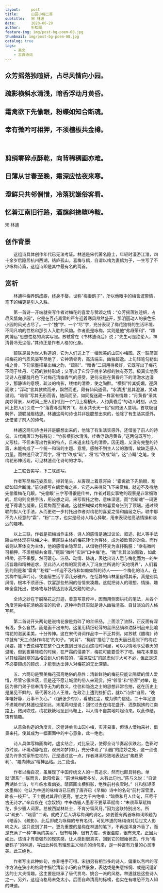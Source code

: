 ```yaml
---
layout:     post
title:      山园小梅二首
subtitle:   宋 林逋
date:       2020-06-29
author:     听松阁
feature-img: img/post-bg-poem-08.jpg
thumbnail: img/post-bg-poem-08.jpg
catalog: true
tags:
    - 美文
    - 古典诗词
---
```


## 众芳摇落独暄妍，占尽风情向小园。

## 疏影横斜水清浅，暗香浮动月黄昏。

## 霜禽欲下先偷眼，粉蝶如知合断魂。

## 幸有微吟可相狎，不须檀板共金樽。

&nbsp;
&nbsp;
## 剪绡零碎点酥乾，向背稀稠画亦难。

## 日薄从甘春至晚，霜深应怯夜来寒。

## 澄鲜只共邻僧惜，冷落犹嫌俗客看。

## 忆着江南旧行路，酒旗斜拂堕吟鞍。


宋 林逋


## 创作背景



　　这组诗具体创作年代已无法考证。林逋是宋代著名隐士，年轻时漫游江淮，四十余岁后隐居杭州西湖，结庐孤山。喜梅与鹤，自谓以梅为妻鹤为子，一生写了不少咏梅诗篇，这组诗即是其中最有名的两首。





## 赏析



　　林逋种梅养鹤成癖，终身不娶，世称“梅妻鹤子”，所以他眼中的梅含波带情，笔下的梅更是引人入胜。



　　第一首诗一开端就突写作者对梅花的喜爱与赞颂之情：“众芳摇落独暄妍，占尽风情向小园”，它是在百花凋零的严冬迎着寒风昂然盛开，那明丽动人的景色把小园的风光占尽了。一个“独”字、一个“尽”字，充分表现了梅花独特的生活环境、不同凡响的性格和那引人入胜的风韵。作者虽是咏梅，实则是他“弗趋荣利”、“趣向博远”思想性格的真实写照。苏轼曾在《书林逋诗后》说；“先生可是绝伦人，神清骨冷无尘俗。”其诗正是作者人格的化身。



　　颔联是最为世人称道的，它为人们送上了一幅优美的山园小梅图。这一联简直把梅花的气质风姿写尽绝了，它神清骨秀，高洁端庄，幽独超逸。上句轻笔勾勒出梅之骨，下句浓墨描摹出梅之韵，“疏影”、“暗香”二词用得极好，它既写出了梅花不同于牡丹、芍药的独特形成；又写出了它异于桃李浓郁的独有芬芳。极真实地表现诗人在朦胧月色下对梅花清幽香气的感受，更何况是在黄昏月下的清澈水边漫步，那静谧的意境，疏淡的梅影，缕缕的清香，使之陶醉。“横斜”传其妩媚，迎风而歌；“浮动”言其款款而来，飘然而逝，颇有仙风道骨。“水清浅”显其澄澈，灵动温润。“暗香”写其无形而香，随风而至，如同捉迷藏一样富有情趣；“月黄昏”采其美妙背景，从时间上把人们带到一个“月上柳梢头，人约黄昏后”的动人时刻，从空间上把人们引进一个“落霞与孤鹜齐飞，秋水共长天一色”似的迷人意境。首联极目聘怀，颔联凝眉结思。林逋这两句诗也并非是臆想出来的，他除了有生活实感外，还借鉴了前人的诗句。



　　林逋这两句诗也并非是臆想出来的，他除了有生活实感外，还借鉴了前人的诗句。五代南唐江为有残句：“竹影横斜水清浅，桂香浮动月黄昏。”这两句既写竹，又写桂。不但未写出竹影的特点，且未道出桂花的清香。因无题，又没有完整的诗篇，未能构成了一个统一和谐的主题、意境，感触不到主人公的激情，故缺乏感人力量。而林逋只改了两字，将“竹”改成“疏”，将“桂”改成“暗”，这“点睛”之笔，使梅花形神活现，可见林逋点化诗句的才华。



　　上二联皆实写，下二联虚写。



　　作者写尽梅花姿质后，掉转笔头，从客观上着意泻染：“霜禽欲下先偷眼，粉蝶如知合断魂。”前句极写白鹤爱梅之甚，它还未来得及飞下来赏梅，就迫不及待地先偷看梅花几眼。“先偷眼”三字写得很是传神，作者对现实事物的观察是非常细致的。后句则变换手法，用设想之词，来写假托之物，意味深邃。而“合断魂”一词更是下得凄苦凝重，因爱梅而至销魂，这就把蝴蝶对梅的喜爱夸张到了顶端。通过颈联的拟人化手法，从而更进一步衬托出作者对梅花的喜爱之情和幽居之乐。联中那不为人经意的“霜”、“粉”二字，也实是经诗人精心择取，用来表现他高洁情操和淡远的趣味。



　　以上三联，作者是把梅当作主体，诗人的感情是通过议论、叙述、拟人等手法隐曲地体现在咏梅之中。至尾联主体的梅花转化为客体，成为被欣赏的对象。而作者则从客体变为主体，他的感情由隐至显，从借物抒怀变为直抒胸臆：“幸有微吟可相狎，不须檀板共金尊。”尾联“微吟”实讲“口中梅”也，“微”言其淡泊雅致，如此咀嚼，虽不果腹，然可暖心、洁品、动情、铸魂，表达出诗人愿与梅化而为一的生活旨趣和精神追求，至此诗人对梅的观赏进入了冯友兰所说的“天地境界”，人们看到的则是和“霜禽”“粉蝶”一样迫不及待和如痴如醉的诗人——一个梅化的诗人。在赏梅中低声吟诗，使幽居生活平添几分雅兴，在恬静的山林里自得其乐，真是别具风情，根本不须音乐、饮宴那些热闹的俗情来凑趣。这就把诗人的理想、情操、趣味全盘托出，使咏物与抒情达到水乳交融的进步。



　　全诗之妙在于脱略花之形迹，着意写意传神，因而用侧面烘托的笔法，从各个角度渲染梅花清绝高洁的风骨，这种神韵其实就是诗人幽独清高、自甘淡泊的人格写照。



　　第二首诗开头两句是说梅花像是剪碎了的丝织品，上面涂了油酥，正反面有深有浅，多么自然，画是画不出来的。这里用精细轻薄的丝织品绢和油酥制品来比喻悔花的滋润柔美，十分传神。这在宋代诗词作品中一不乏其例，如苏轼《腊梅》诗中就有“天工点酥作梅花”的句子。“向背”、“稀稠‘’描绘了在白天丽日高照下的梅花风姿。接下去说梅花在整个白天直到日薄西山这段时间里，可以尽情地享受春天的温暖，但到夜幕降临的时候，在严霜的侵袭下，梅花可能要受不了吧。梅花本来是以其经霜耐寒的品格受到人们称赞的，“霜深应怯”的顾虑似乎大可不必，但正是这不必要顾虑的顾虑，才能表达出诗人对梅花的无比深情。



　　五、六两句是赞美梅花孤高绝俗的品性：清新鲜艳的梅花只能让隔壁的僧人爱惜，尽管它很冷落，但是还不愿让城里的俗人来观赏。把“邻僧”和“俗客”对举，是因为佛门弟子信奉清净无为的教义，往往和隐逸之士的思想非常合拍，这在历史上是屡见不鲜的。唐代著名诗人王维，在政治上遭到挫折后，就以“诗佛”自居，“晚年唯好静，万事不关心。”（《酬张少府》），看破红尘，成为佛门信徒。二十年足迹不进城市的林逋也是如此。末尾两句是说：回忆过去在梅花盛开、洒旗飘拂的江南路上，微风吹过，梅花簌簌地坠到马鞍上，叫人情不自禁地吟起诗来。以此作结，饶有情趣。



　　从意象构造的角度言，这组诗单言山园小梅，实非易事，但诗人借物来衬，借景来托，使其成为一幅画面中的中心意象，此一绝也。



　　诗人具体写梅画梅时，虚实结合，对比呈现，使得全诗节奏起伏跌宕，色彩时浓时淡，环境动静相宜，观景如梦如幻，充分体现了“山园”的绝妙之处，这一点也是为许多赏家所忽视的，正是通过这一点，作者淋漓尽致地表达出“弗趋荣利”、“趣向博远”精神品格。此二绝也。



　　作者以梅自况，虽展现了中国传统文人的一贯追求，然而也颇具特色。单就“疏影”一联而言，欧阳修说：“前世咏梅者多矣，未有此句也。”陈与义说：“自读西湖处士诗，年年临水看幽姿。晴窗画出横斜影，绝胜前村夜雪时。”（《和张矩臣水墨梅》）他认为林逋的咏梅诗已压倒了唐齐已《早梅》诗中的名句“前村深雪里，昨夜一枝开”。王士朋对其评价更高，誉之为千古绝唱：“暗香和月人佳句，压尽千古无诗才。”辛弃疾在《念奴娇》中奉劝骚人墨客不要草草赋梅：“未须草草赋梅花，多少骚人词客。总被西湖林处士，不肯分留风月。”因为这联特别出名，所以“疏影”、“暗香”二词，就成了后人填写梅词的调名，如姜夔有两首咏梅词即题为《暗香》、《疏影》，此后即成为咏梅的专有名词，可见林逋的咏梅诗对后世文人影响之大。这只说到了其一，更为重要的是梅在林逋的笔下，不再是浑身冷香了，而是充满了一种“丰满的美丽”，很有精神，很有力度，也很温度，很有未来。正因为如此，该诗才有着强烈的现实感，让人感到很真实，回到它的起始状态，作为“梅妻鹤子”的林逋，写出此种具有理想主义倾向的诗句来，是一种富有力量的心灵审美。此三绝也。



　　作者写出此种妙句，亦非唾手可得。宋初另有相当多的诗人，偏重以苦吟的写作方法在狭小的格局中描绘清新小巧的自然景象，表达或是失意怅惘、或是闲适旷达的士大夫情趣，这主要是继承了唐代贾岛、姚合一派的风格，林逋就是这些诗人之一。另外，这组诗格局未免太小，后面自命清高的标榜，也实在有唯恐不为人知的味道。
